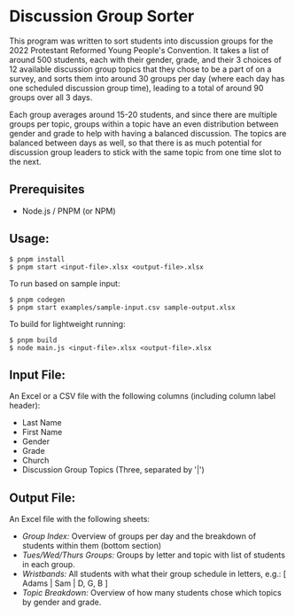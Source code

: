 # Discussion Group Sorter

This program was written to sort students into discussion groups for the 2022 Protestant Reformed Young People's Convention. It takes a list of around 500 students, each with their gender, grade, and their 3 choices of 12 available discussion group topics that they chose to be a part of on a survey, and sorts them into around 30 groups per day (where each day has one scheduled discussion group time), leading to a total of around 90 groups over all 3 days.

Each group averages around 15-20 students, and since there are multiple groups per topic, groups within a topic have an even distribution between gender and grade to help with having a balanced discussion. The topics are balanced between days as well, so that there is as much potential for discussion group leaders to stick with the same topic from one time slot to the next.

## Prerequisites

- Node.js / PNPM (or NPM)

## Usage:

```
$ pnpm install
$ pnpm start <input-file>.xlsx <output-file>.xlsx
```

To run based on sample input:

```
$ pnpm codegen
$ pnpm start examples/sample-input.csv sample-output.xlsx
```

To build for lightweight running:

```
$ pnpm build
$ node main.js <input-file>.xlsx <output-file>.xlsx
```

## Input File:
An Excel or a CSV file with the following columns (including column label header):

- Last Name
- First Name
- Gender
- Grade
- Church
- Discussion Group Topics (Three, separated by '|')

## Output File:

An Excel file with the following sheets:

- *Group Index:* Overview of groups per day and the breakdown of students within them (bottom section)
- *Tues/Wed/Thurs Groups:* Groups by letter and topic with list of students in each group.
- *Wristbands:* All students with what their group schedule in letters, e.g.: [ Adams | Sam | D, G, B ]
- *Topic Breakdown:* Overview of how many students chose which topics by gender and grade.
